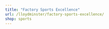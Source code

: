 ```yaml
---
title: "Factory Sports Excellence"
url: /lloydminster/factory-sports-excellence/
shop: sports
---
```

